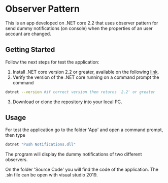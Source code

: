 # Observer Pattern

This is an app developed on .NET core 2.2 that uses observer pattern for send dummy notifications (on console) when the properties of an user account are changed.

## Getting Started

Follow the next steps for test the application:

1. Install .NET core version 2.2 or greater, available on the following [link](https://dotnet.microsoft.com/download).
2. Verify the version of the .NET core running on a command prompt the command
```bash
dotnet --version #if correct version then returns '2.2' or greater
```
3. Download or clone the repository into your local PC.

## Usage
For test the application go to the folder 'App' and open a command prompt, then type

```bash
dotnet "Push Notifications.dll"
```
The program will display the dummy notifications of two different observers.

On the folder 'Source Code' you will find the code of the application. The .sln file can be open with visual studio 2019.